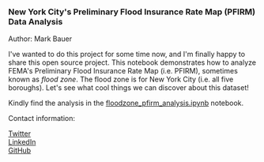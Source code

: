 ### New York City's Preliminary Flood Insurance Rate Map (PFIRM) Data Analysis

Author: Mark Bauer

I've wanted to do this project for some time now, and I'm finally happy to share this open source project. This notebook demonstrates how to analyze FEMA's Preliminary Flood Insurance Rate Map (i.e. PFIRM), sometimes known as *flood zone*. The flood zone is for New York City (i.e. all five boroughs). Let's see what cool things we can discover about this dataset!

Kindly find the analysis in the [floodzone_pfirm_analysis.ipynb](https://github.com/mebauer/nyc-floodzone-analysis/blob/master/floodzone_pfirm_analysis.ipynb) notebook.

Contact information:

[Twitter](https://twitter.com/markbauerwater)  
[LinkedIn](https://www.linkedin.com/in/markebauer/)  
[GitHub](https://github.com/mebauer)